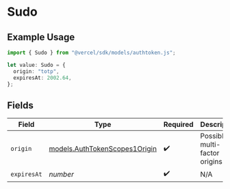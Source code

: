 # Sudo

## Example Usage

```typescript
import { Sudo } from "@vercel/sdk/models/authtoken.js";

let value: Sudo = {
  origin: "totp",
  expiresAt: 2002.64,
};
```

## Fields

| Field                                                                | Type                                                                 | Required                                                             | Description                                                          |
| -------------------------------------------------------------------- | -------------------------------------------------------------------- | -------------------------------------------------------------------- | -------------------------------------------------------------------- |
| `origin`                                                             | [models.AuthTokenScopes1Origin](../models/authtokenscopes1origin.md) | :heavy_check_mark:                                                   | Possible multi-factor origins                                        |
| `expiresAt`                                                          | *number*                                                             | :heavy_check_mark:                                                   | N/A                                                                  |